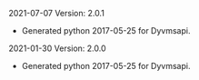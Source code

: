 2021-07-07 Version: 2.0.1
- Generated python 2017-05-25 for Dyvmsapi.

2021-01-30 Version: 2.0.0
- Generated python 2017-05-25 for Dyvmsapi.

